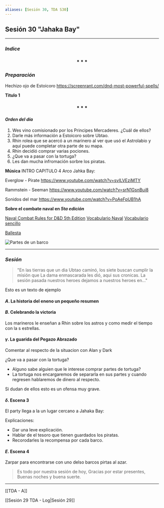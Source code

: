 ```yaml
---
aliases: [Sesión 30, TDA S30]
---
```


## Sesión 30 "Jahaka Bay"
---

### _Indice_

<div align='center'>
   <h3> * * * </h3>
</div>

### _Preparación_
Hechizo ojo de Estoicoro
https://screenrant.com/dnd-most-powerful-spells/

**Titulo 1**

<div align='center'>
   <h3> * * * </h3>
</div>

#### _Orden del día_

1. Wes vino comisionado por los Principes Mercaderes. ¿Cuál de ellos?
2. Darle más información a Estoicoro sobre Ubtao.
3. Rhin rolea que se acercó a un marinero al ver que usó el Astrolabio y aquí puede completar otra parte de su mapa.
4. Rhin decidió comprar varias pociones.
5. ¿Que va a pasar con la tortuga?
6. Les dan mucha infromación sorbre los piratas.



**Música**
INTRO CAPITULO 4 Arco Jahka Bay:

Everglow - Pirate
<https://www.youtube.com/watch?v=svILVEziMTY>

Rammstein - Seeman
<https://www.youtube.com/watch?v=srN1GsnBui8>

Sonidos del mar
<https://www.youtube.com/watch?v=PoAeFpUB1hA>


**Sobre el combate naval en _5ta edición_**

[Naval Combat Rules for D&D 5th Edition](https://www.tribality.com/2014/12/26/naval-combat-rules-dd-5th-edition-part-1/)
[Vocabulario Naval](https://www.escuelabalearnautica.com/diccionario-nautico-escuela-balear)
[Vocabulario sencillo](https://www.balearia.com/es/blog/de-grumete-a-capitan-vocabulario-maritimo-basico-i)

[Ballesta](https://5e.tools/objects.html#ballista_dmg)

![Partes de un barco](https://bit.ly/3aoxjaG)

---

### _Sesión_

>"En las tierras que un dia Ubtao caminó, los siete buscan cumplir la misión que La dama enmascarada les dió, aqui sus cronicas. La sesión pasada nuestros heroes dejamos a nuestros heroes en..."

Esto es un texto de ejemplo




#### $A$.  La historia del eneno un pequeño resumen


#### $B$.  Celebrando la victoria
Los marineros le enseñan a Rhin sobre los astros y como medir el tiempo con la s estrellas.

#### $\gamma$.  La guarida del Pegazo Abrazado
Comentar al respecto de la situacion con Alan y Dark

¿Que va a pasar con la tortuga?

- Alguno sabe alguien que le interese comprar partes de tortuga?
- La tortuga nos encargaremos de separarla en sus partes y cuando regresen hablaremos de dinero al respecto.

Si dudan de ellos esto es un ofensa muy grave.

#### $\delta$. Escena 3

El party llega a la  un lugar cercano a Jahaka Bay:

Explicaciones:
- Dar una leve explicación.
- Hablar de el tesoro que tienen guardados los piratas.
- Recorodarles la recompensa por cada barco.


#### $E$. Escena 4

Zarpar para encontrarse con uno delso barcos pirtas al azar.


> Es todo por nuestra sesión de hoy, Gracias por estar presentes, Buenas noches y buena suerte.

---

[[TDA - A]]

[[Sesión 29 TDA - Log|Sesión 29]]
